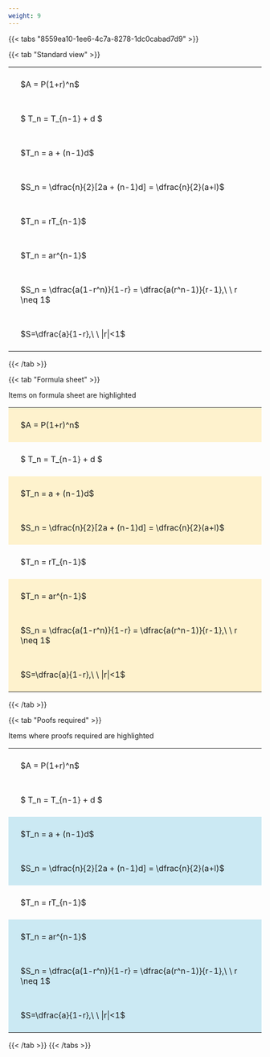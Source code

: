 ```yaml
---
weight: 9
---
```


{{< tabs "8559ea10-1ee6-4c7a-8278-1dc0cabad7d9" >}}

{{< tab "Standard view" >}}

<style type="text/css">
#T_ebf92 th.col_heading {
  text-align: left;
  font-size: 1em;
}
#T_ebf92 td {
  text-align: left;
  font-size: 1em;
  padding: 1.5em;
}
</style>
<table id="T_ebf92">
  <thead>
  </thead>
  <tbody>
    <tr>
      <td id="T_ebf92_row0_col0" class="data row0 col0" >$A = P(1+r)^n$</td>
    </tr>
    <tr>
      <td id="T_ebf92_row1_col0" class="data row1 col0" >$ T_n = T_{n-1} + d $</td>
    </tr>
    <tr>
      <td id="T_ebf92_row2_col0" class="data row2 col0" >$T_n = a + (n-1)d$</td>
    </tr>
    <tr>
      <td id="T_ebf92_row3_col0" class="data row3 col0" >$S_n = \dfrac{n}{2}[2a + (n-1)d] = \dfrac{n}{2}(a+l)$</td>
    </tr>
    <tr>
      <td id="T_ebf92_row4_col0" class="data row4 col0" >$T_n = rT_{n-1}$</td>
    </tr>
    <tr>
      <td id="T_ebf92_row5_col0" class="data row5 col0" >$T_n = ar^{n-1}$</td>
    </tr>
    <tr>
      <td id="T_ebf92_row6_col0" class="data row6 col0" >$S_n = \dfrac{a(1-r^n)}{1-r} = \dfrac{a(r^n-1)}{r-1},\ \  r \neq 1$</td>
    </tr>
    <tr>
      <td id="T_ebf92_row7_col0" class="data row7 col0" >$S=\dfrac{a}{1-r},\ \ |r|<1$</td>
    </tr>
  </tbody>
</table>
{{< /tab >}}

{{< tab "Formula sheet" >}}

Items on formula sheet are highlighted 
<br>
<style type="text/css">
#T_c0a72 th.col_heading {
  text-align: left;
  font-size: 1em;
}
#T_c0a72 td {
  text-align: left;
  font-size: 1em;
  padding: 1.5em;
}
#T_c0a72_row0_col0, #T_c0a72_row2_col0, #T_c0a72_row3_col0, #T_c0a72_row5_col0, #T_c0a72_row6_col0, #T_c0a72_row7_col0 {
  background-color: rgba(255,194,10, 0.2);
}
#T_c0a72_row1_col0, #T_c0a72_row4_col0 {
  background-color: rgba(0,0,0,0);
}
</style>
<table id="T_c0a72">
  <thead>
  </thead>
  <tbody>
    <tr>
      <td id="T_c0a72_row0_col0" class="data row0 col0" >$A = P(1+r)^n$</td>
    </tr>
    <tr>
      <td id="T_c0a72_row1_col0" class="data row1 col0" >$ T_n = T_{n-1} + d $</td>
    </tr>
    <tr>
      <td id="T_c0a72_row2_col0" class="data row2 col0" >$T_n = a + (n-1)d$</td>
    </tr>
    <tr>
      <td id="T_c0a72_row3_col0" class="data row3 col0" >$S_n = \dfrac{n}{2}[2a + (n-1)d] = \dfrac{n}{2}(a+l)$</td>
    </tr>
    <tr>
      <td id="T_c0a72_row4_col0" class="data row4 col0" >$T_n = rT_{n-1}$</td>
    </tr>
    <tr>
      <td id="T_c0a72_row5_col0" class="data row5 col0" >$T_n = ar^{n-1}$</td>
    </tr>
    <tr>
      <td id="T_c0a72_row6_col0" class="data row6 col0" >$S_n = \dfrac{a(1-r^n)}{1-r} = \dfrac{a(r^n-1)}{r-1},\ \  r \neq 1$</td>
    </tr>
    <tr>
      <td id="T_c0a72_row7_col0" class="data row7 col0" >$S=\dfrac{a}{1-r},\ \ |r|<1$</td>
    </tr>
  </tbody>
</table>
{{< /tab >}}

{{< tab "Poofs required" >}}

Items where proofs required are highlighted 
<br>
<style type="text/css">
#T_a36cd th.col_heading {
  text-align: left;
  font-size: 1em;
}
#T_a36cd td {
  text-align: left;
  font-size: 1em;
  padding: 1.5em;
}
#T_a36cd_row0_col0, #T_a36cd_row1_col0, #T_a36cd_row4_col0 {
  background-color: rgba(0,0,0,0);
}
#T_a36cd_row2_col0, #T_a36cd_row3_col0, #T_a36cd_row5_col0, #T_a36cd_row6_col0, #T_a36cd_row7_col0 {
  background-color: rgba(0,150,200, 0.2);
}
</style>
<table id="T_a36cd">
  <thead>
  </thead>
  <tbody>
    <tr>
      <td id="T_a36cd_row0_col0" class="data row0 col0" >$A = P(1+r)^n$</td>
    </tr>
    <tr>
      <td id="T_a36cd_row1_col0" class="data row1 col0" >$ T_n = T_{n-1} + d $</td>
    </tr>
    <tr>
      <td id="T_a36cd_row2_col0" class="data row2 col0" >$T_n = a + (n-1)d$</td>
    </tr>
    <tr>
      <td id="T_a36cd_row3_col0" class="data row3 col0" >$S_n = \dfrac{n}{2}[2a + (n-1)d] = \dfrac{n}{2}(a+l)$</td>
    </tr>
    <tr>
      <td id="T_a36cd_row4_col0" class="data row4 col0" >$T_n = rT_{n-1}$</td>
    </tr>
    <tr>
      <td id="T_a36cd_row5_col0" class="data row5 col0" >$T_n = ar^{n-1}$</td>
    </tr>
    <tr>
      <td id="T_a36cd_row6_col0" class="data row6 col0" >$S_n = \dfrac{a(1-r^n)}{1-r} = \dfrac{a(r^n-1)}{r-1},\ \  r \neq 1$</td>
    </tr>
    <tr>
      <td id="T_a36cd_row7_col0" class="data row7 col0" >$S=\dfrac{a}{1-r},\ \ |r|<1$</td>
    </tr>
  </tbody>
</table>
{{< /tab >}}
{{< /tabs >}}